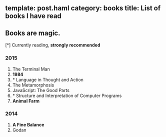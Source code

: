 template: post.haml
category: books
title: List of books I have read
---
Books are magic.
---

[\*] Currently reading, **strongly recommended**

### 2015

1. The Terminal Man
2. **1984**
3. \* Language in Thought and Action
4. The Metamorphosis
5. JavaScript: The Good Parts
6. \* Structure and Interpretation of Computer Programs
7. **Animal Farm**

### 2014

1. **A Fine Balance**
2. Godan
